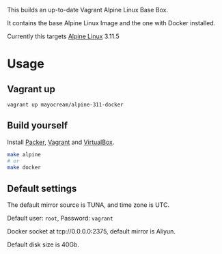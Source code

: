 This builds an up-to-date Vagrant Alpine Linux Base Box.

It contains the base Alpine Linux Image and the one with Docker installed.

Currently this targets [Alpine Linux](https://alpinelinux.org/) 3.11.5

# Usage

## Vagrant up

`vagrant up mayocream/alpine-311-docker`

## Build yourself

Install [Packer](https://www.packer.io/), [Vagrant](https://www.vagrantup.com/) and [VirtualBox](https://www.virtualbox.org/).

```bash
make alpine
# or
make docker
```

## Default settings

The default mirror source is TUNA, and time zone is UTC.

Default user: `root`, Password: `vagrant`

Docker socket at tcp://0.0.0.0:2375, default mirror is Aliyun.

Default disk size is 40Gb.
